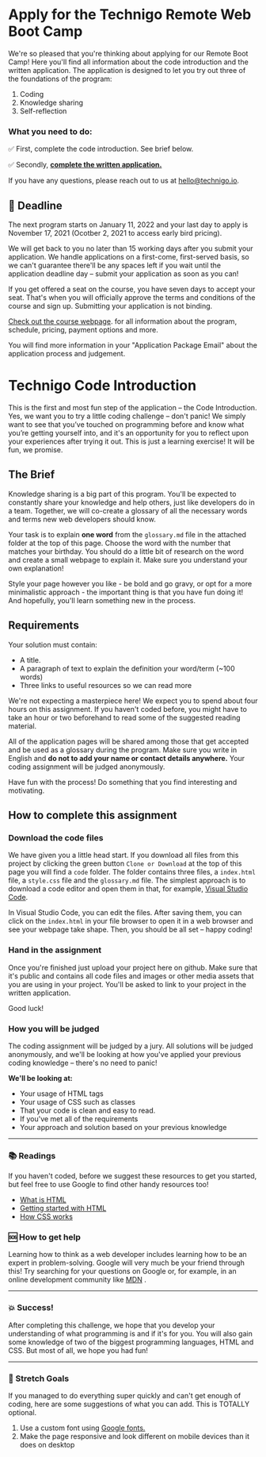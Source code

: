 # Apply for the Technigo Remote Web Boot Camp

We're so pleased that you're thinking about applying for our Remote Boot Camp! Here you'll find all information about the code introduction and the written application. The application is designed to let you try out three of the foundations of the program:

1. Coding
2. Knowledge sharing
3. Self-reflection


### What you need to do: 

✅ First, complete the code introduction. See brief below. 

✅ Secondly, **[complete the written application.](https://technigo.typeform.com/to/IkcI5Rbj#applied=xxxxx)**

If you have any questions, please reach out to us at hello@technigo.io.

## 📆 Deadline
The next program starts on January 11, 2022 and your last day to apply is November 17, 2021 (Ocotber 2, 2021 to access early bird pricing). 

We will get back to you no later than 15 working days after you submit your application. We handle applications on a first-come, first-served basis, so we can't guarantee there'll be any spaces left if you wait until the application deadline day – submit your application as soon as you can!

If you get offered a seat on the course, you have seven days to accept your seat. That's when you will officially approve the terms and conditions of the course and sign up. Submitting your application is not binding.

[Check out the course webpage](https://www.technigo.io/program).
for all information about the program, schedule, pricing, payment options and more. 

You will find more information in your "Application Package Email" about the application process and judgement. 

# Technigo Code Introduction

This is the first and most fun step of the application – the Code Introduction. Yes, we want you to try a little coding challenge – don't panic! We simply want to see that you’ve touched on programming before and know what you’re getting yourself into, and it's an opportunity for you to reflect upon your experiences after trying it out. This is just a learning exercise! It will be fun, we promise.

## The Brief
Knowledge sharing is a big part of this program. You'll be expected to constantly share your knowledge and help others, just like developers do in a team. Together, we will co-create a glossary of all the necessary words and terms new web developers should know.

Your task is to explain **one word** from the `glossary.md` file in the attached folder at the top of this page. Choose the word with the number that matches your birthday. You should do a little bit of research on the word and create a small webpage to explain it. Make sure you understand your own explanation!

Style your page however you like - be bold and go gravy, or opt for a more minimalistic approach - the important thing is that you have fun doing it! And hopefully, you'll learn something new in the process.

## Requirements
Your solution must contain:
* A title.
* A paragraph of text to explain the definition your word/term (~100 words)
* Three links to useful resources so we can read more

We're not expecting a masterpiece here! We expect you to spend about four hours on this assignment. If you haven't coded before, you might have to take an hour or two beforehand to read some of the suggested reading material.

All of the application pages will be shared among those that get accepted and be used as a glossary during the program. Make sure you write in English and **do not to add your name or contact details anywhere.** Your coding assignment will be judged anonymously.  

Have fun with the process! Do something that you find interesting and motivating.

## How to complete this assignment

### Download the code files

We have given you a little head start. If you download all files from this project by clicking the green button `Clone or Download` at the top of this page you will find a `code` folder. The folder contains three files, a `index.html` file, a `style.css` file and the `glossary.md` file. The simplest approach is to download a code editor and open them in that, for example, [Visual Studio Code](https://code.visualstudio.com/download).

In Visual Studio Code, you can edit the files. After saving them, you can click on the `index.html` in your file browser to open it in a web browser and see your webpage take shape. Then, you should be all set – happy coding!

### Hand in the assignment

Once you're finished just upload your project here on github. Make sure that it's public and contains all code files and images or other media assets that you are using in your project. You'll be asked to link to your project in the written application.

Good luck!

### How you will be judged
The coding assignment will be judged by a jury. All solutions will be judged anonymously, and we'll be looking at how you've applied your previous coding knowledge – there's no need to panic!

**We'll be looking at:** 
* Your usage of HTML tags
* Your usage of CSS such as classes
* That your code is clean and easy to read. 
* If you've met all of the requirements 
* Your approach and solution based on your previous knowledge

---

### :books: Readings

If you haven't coded, before we suggest these resources to get you started, but feel free to use Google to find other handy resources too!

* [What is HTML](https://developer.mozilla.org/en-US/docs/Web/HTML)
* [Getting started with HTML](https://developer.mozilla.org/en-US/docs/Learn/HTML/Introduction_to_HTML/Getting_started)
* [How CSS works](https://developer.mozilla.org/en-US/docs/Learn/CSS/Introduction_to_CSS/How_CSS_works)

### :sos: How to get help
Learning how to think as a web developer includes learning how to be an expert in problem-solving. Google will very much be your friend through this! Try searching for your questions on Google or, for example, in an online development community like [MDN](https://developer.mozilla.org/en-US/) .


---

### :boom: Success!

After completing this challenge, we hope that you develop your understanding of what programming is and if it's for you. You will also gain some knowledge of two of the biggest programming languages, HTML and CSS. But most of all, we hope you had fun!

---

### :runner: Stretch Goals

If you managed to do everything super quickly and can't get enough of coding, here are some suggestions of what you can add. This is TOTALLY optional.

1. Use a custom font using [Google fonts.](https://fonts.google.com/?utm_source=google&utm_medium=cpc&utm_campaign=1001467%20%7C%20Material.IO%20%7C%20Global%20%7C%20en%20%7C%20Hybrid%20%7C%20Text%20%7C%20BKWS&utm_term=%7Bkeyword%7D&gclid=EAIaIQobChMItcCyxeaG2AIVwbYYCh3OtgmsEAAYASAAEgJ6O_D_BwE)
2. Make the page responsive and look different on mobile devices than it does on desktop
